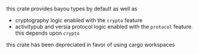 this crate provides bayou types by default as well as
- cryptography logic enabled with the `crypto` feature
- activitypub and versia protocol logic enabled with the `protocol` feature. this depends upon `crypto`

this crate has been depreciated in favor of using cargo workspaces
